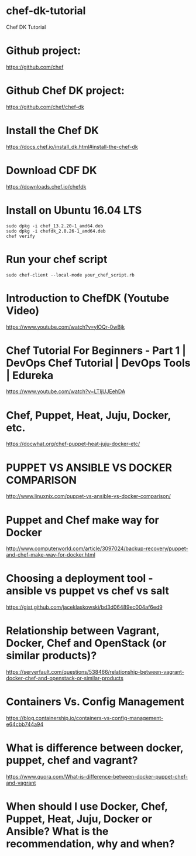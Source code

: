 # chef-dk-tutorial
Chef DK Tutorial

# Github project:
https://github.com/chef

# Github Chef DK project:
https://github.com/chef/chef-dk

# Install the Chef DK
https://docs.chef.io/install_dk.html#install-the-chef-dk

# Download CDF DK
https://downloads.chef.io/chefdk

# Install on Ubuntu 16.04 LTS

```
sudo dpkg -i chef_13.2.20-1_amd64.deb
sudo dpkg -i chefdk_2.0.26-1_amd64.deb
chef verify
```
# Run your chef script
```
sudo chef-client --local-mode your_chef_script.rb
```

# Introduction to ChefDK (Youtube Video)
https://www.youtube.com/watch?v=ylOQr-0wBjk

# Chef Tutorial For Beginners - Part 1 | DevOps Chef Tutorial | DevOps Tools | Edureka
https://www.youtube.com/watch?v=LTIjUJEehDA

# Chef, Puppet, Heat, Juju, Docker, etc.
https://docwhat.org/chef-puppet-heat-juju-docker-etc/ 

# PUPPET VS ANSIBLE VS DOCKER COMPARISON
http://www.linuxnix.com/puppet-vs-ansible-vs-docker-comparison/

# Puppet and Chef make way for Docker
http://www.computerworld.com/article/3097024/backup-recovery/puppet-and-chef-make-way-for-docker.html

# Choosing a deployment tool - ansible vs puppet vs chef vs salt
https://gist.github.com/jaceklaskowski/bd3d06489ec004af6ed9

# Relationship between Vagrant, Docker, Chef and OpenStack (or similar products)?
https://serverfault.com/questions/538466/relationship-between-vagrant-docker-chef-and-openstack-or-similar-products

# Containers Vs. Config Management
https://blog.containership.io/containers-vs-config-management-e64cbb744a94 

# What is difference between docker, puppet, chef and vagrant?
https://www.quora.com/What-is-difference-between-docker-puppet-chef-and-vagrant 

# When should I use Docker, Chef, Puppet, Heat, Juju, Docker or Ansible? What is the recommendation, why and when?


